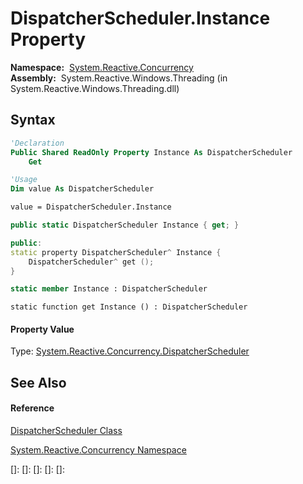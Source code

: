 # DispatcherScheduler.Instance Property

**Namespace:**  [System.Reactive.Concurrency](System.Reactive.Concurrency\System.Reactive.Concurrency.md)  
**Assembly:**  System.Reactive.Windows.Threading (in System.Reactive.Windows.Threading.dll)

## Syntax

```vb
'Declaration
Public Shared ReadOnly Property Instance As DispatcherScheduler
    Get
```

```vb
'Usage
Dim value As DispatcherScheduler

value = DispatcherScheduler.Instance
```

```csharp
public static DispatcherScheduler Instance { get; }
```

```c++
public:
static property DispatcherScheduler^ Instance {
    DispatcherScheduler^ get ();
}
```

```fsharp
static member Instance : DispatcherScheduler
```

```jscript
static function get Instance () : DispatcherScheduler
```

#### Property Value

Type: [System.Reactive.Concurrency.DispatcherScheduler](DispatcherScheduler\DispatcherScheduler.md)

## See Also

#### Reference

[DispatcherScheduler Class](DispatcherScheduler\DispatcherScheduler.md)

[System.Reactive.Concurrency Namespace](System.Reactive.Concurrency\System.Reactive.Concurrency.md)

[]: 
[]: 
[]: 
[]: 
[]: 